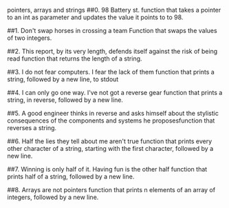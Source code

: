 pointers, arrays and strings
##0. 98 Battery st.
function that takes a pointer to an int as parameter and updates the value it points to to 98.

##1. Don't swap horses in crossing a team
Function that swaps the values of two integers.

##2. This report, by its very length, defends itself against the risk of being read
function that returns the length of a string.

##3. I do not fear computers. I fear the lack of them
function that prints a string, followed by a new line, to stdout

##4. I can only go one way. I've not got a reverse gear
function that prints a string, in reverse, followed by a new line.

##5. A good engineer thinks in reverse and asks himself about the stylistic consequences of the components and systems he proposesfunction that reverses a string.

##6. Half the lies they tell about me aren't true
function that prints every other character of a string, starting with the first character, followed by a new line.

##7. Winning is only half of it. Having fun is the other half
function that prints half of a string, followed by a new line.

##8. Arrays are not pointers
function that prints n elements of an array of integers, followed by a new line.
